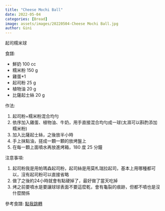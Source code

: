 ```yaml
---
title: "Cheese Mochi Ball"
date: 2022-05-04
categories: [Bread]
image: assets/images/20220504-Cheese Mochi Ball.jpg
author: Gini
---
```

起司糯米球

食譜:
- 鮮奶 100 cc
- 糯米粉 150 g
- 雞蛋*1
- 起司粉 25 g
- 植物油 20 g
- 比薩起士絲 20 g

作法:
1. 起司粉+糯米粉混合均勻
2. 依序加入雞蛋、植物油、牛奶，用手直接混合均勻成一球(太濕可以斟酌添加糯米粉)
3. 加入比薩起士絲，之後放半小時
4. 手上抹點油，搓成一顆一顆的放烤盤上
5. 在每一顆上面噴水再放進烤箱，180 度 25 分鐘

注意事項:
1. 起司粉我是用帕瑪森起司粉，起司絲是用莫札瑞拉起司，基本上用哪種都可以，沒有起司粉可以直接省略
2. 做了之後約24小時就會有點硬掉了，最好做了當天吃掉
3. 烤之前要噴水是要讓球球表面不要這麼乾，會有龜裂的痕跡，但都不噴也是沒什麼關係

<p style="overflow-wrap: anywhere;">參考食譜:
<a href="https://caroleasylife.blogspot.com/2014/05/blog-post_8.html" target="_blank">點我跳轉</a>
</p>
